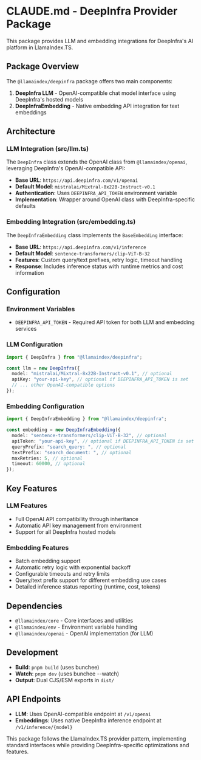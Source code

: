 # CLAUDE.md - DeepInfra Provider Package

This package provides LLM and embedding integrations for DeepInfra's AI platform in LlamaIndex.TS.

## Package Overview

The `@llamaindex/deepinfra` package offers two main components:

1. **DeepInfra LLM** - OpenAI-compatible chat model interface using DeepInfra's hosted models
2. **DeepInfraEmbedding** - Native embedding API integration for text embeddings

## Architecture

### LLM Integration (src/llm.ts)

The `DeepInfra` class extends the OpenAI class from `@llamaindex/openai`, leveraging DeepInfra's OpenAI-compatible API:

- **Base URL**: `https://api.deepinfra.com/v1/openai`
- **Default Model**: `mistralai/Mixtral-8x22B-Instruct-v0.1`
- **Authentication**: Uses `DEEPINFRA_API_TOKEN` environment variable
- **Implementation**: Wrapper around OpenAI class with DeepInfra-specific defaults

### Embedding Integration (src/embedding.ts)

The `DeepInfraEmbedding` class implements the `BaseEmbedding` interface:

- **Base URL**: `https://api.deepinfra.com/v1/inference`
- **Default Model**: `sentence-transformers/clip-ViT-B-32`
- **Features**: Custom query/text prefixes, retry logic, timeout handling
- **Response**: Includes inference status with runtime metrics and cost information

## Configuration

### Environment Variables

- `DEEPINFRA_API_TOKEN` - Required API token for both LLM and embedding services

### LLM Configuration

```typescript
import { DeepInfra } from "@llamaindex/deepinfra";

const llm = new DeepInfra({
  model: "mistralai/Mixtral-8x22B-Instruct-v0.1", // optional
  apiKey: "your-api-key", // optional if DEEPINFRA_API_TOKEN is set
  // ... other OpenAI-compatible options
});
```

### Embedding Configuration

```typescript
import { DeepInfraEmbedding } from "@llamaindex/deepinfra";

const embedding = new DeepInfraEmbedding({
  model: "sentence-transformers/clip-ViT-B-32", // optional
  apiToken: "your-api-key", // optional if DEEPINFRA_API_TOKEN is set
  queryPrefix: "search_query: ", // optional
  textPrefix: "search_document: ", // optional
  maxRetries: 5, // optional
  timeout: 60000, // optional
});
```

## Key Features

### LLM Features

- Full OpenAI API compatibility through inheritance
- Automatic API key management from environment
- Support for all DeepInfra hosted models

### Embedding Features

- Batch embedding support
- Automatic retry logic with exponential backoff
- Configurable timeouts and retry limits
- Query/text prefix support for different embedding use cases
- Detailed inference status reporting (runtime, cost, tokens)

## Dependencies

- `@llamaindex/core` - Core interfaces and utilities
- `@llamaindex/env` - Environment variable handling
- `@llamaindex/openai` - OpenAI implementation (for LLM)

## Development

- **Build**: `pnpm build` (uses bunchee)
- **Watch**: `pnpm dev` (uses bunchee --watch)
- **Output**: Dual CJS/ESM exports in `dist/`

## API Endpoints

- **LLM**: Uses OpenAI-compatible endpoint at `/v1/openai`
- **Embeddings**: Uses native DeepInfra inference endpoint at `/v1/inference/{model}`

This package follows the LlamaIndex.TS provider pattern, implementing standard interfaces while providing DeepInfra-specific optimizations and features.
